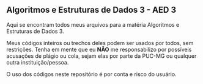 ## Algoritmos e Estruturas de Dados 3 - AED 3

Aqui se encontram todos meus arquivos para a matéria Algoritmos e Estruturas de Dados 3.

Meus códigos inteiros ou trechos deles podem ser usados por todos, sem restrições. Tenha em mente que eu **NÃO** me responsabilizo por possíveis acusações de plágio ou cola, sejam elas por parte da PUC-MG ou qualquer outra instituição/pessoa.

O uso dos códigos neste repositório é por conta e risco do usuário.
